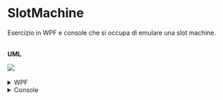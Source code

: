 # SlotMachine
Esercizio in WPF e console che si occupa di emulare una slot machine.<br><br>


<b>UML</b>

<img src="https://github.com/MichelleMyBad/SlotMachine/assets/127590227/f8afc921-775c-4817-8ddb-a71b6adaba55">
<br>
<br>

<details>
<summary>WPF</summary>

<b>Interfaccia grafica</b><br>
<img src="https://github.com/MichelleMyBad/SlotMachine/assets/127590227/c787b570-b08b-465a-85f5-07319d7dd5a7">
<br>
<br>
<b>Punteggi</b><br>
<img src="https://github.com/MichelleMyBad/SlotMachine/assets/127590227/69e43568-93eb-4041-a98f-571518fb73cf">

- se c’è una coppia viene restituita una moneta 
- se c’è un tris di simboli uguali vengono restituite un numero di monete pari alla posizione in ordine del simbolo(es. tre corone corrispondono a 7 monete)
- se ci sono tre simboli consecutive (es. ciliegia,limone,anguria oppure fiori,quadri,campanella) vengono restituite 50 monete 
- se ci sono tre 7 allora è JACKPOT e vengono restituite 100 monete
<br><br>


<b>Caselle e "Hold"</b><br>
<img src="https://github.com/MichelleMyBad/SlotMachine/assets/127590227/9d219b96-e9a4-4ded-9c2a-6ba09c9431e6">
<br>
Ogni casella mostra un rimbolo generato randomicamente. <br>È possibile mantenere il simbolo tramite il pulsante <i>"Hold"</i>, di modo che, al prossimo spin, il simbolo selezionato non cambi. È possibile fare questa operazione solo con due simboli per volta.<br>
Se cliccato nuovamente il tasto libererà il simbolo precedentemente mantenuto
<br><br>

<b>Inserimento e gestione del saldo</b><br>
<img src="https://github.com/MichelleMyBad/SlotMachine/assets/127590227/ad809dc6-8f6b-41d5-9f9d-5eb6f56d5a56">
<br>
È possibile aggiungere una quantità di monete definita dall'utente quando si vuole. Ogni moneta permetterà un massimo di 3 spin e, in caso si ottengano vincite, la vincita ottenuta verrà mostrata nella sezione apposita <i>"ultima vincita"</i> e aggiunta al saldo.
<br>
<br>
<img src="https://github.com/MichelleMyBad/SlotMachine/assets/127590227/1d0e8cd1-7c7e-45a3-8f44-8fbb4169d3e5" width="200"><br>
Una volta selezionato il "cashout" il saldo verrà azzerato e apparirà un popup che indicherà la vincita ottenuta

<br>

<b>Spin</b><br>
<img src="https://github.com/MichelleMyBad/SlotMachine/assets/127590227/e27b3517-12b2-4a8a-a68a-3c4eff833b66" height="200">
<br>
Al click della manopola, avverrà uno spin che genererà randomicamente 3 nuove immagini (a meno che alcune di esse non siano state mantenute). Ogni moneta utilizzata permetterà 3 spin e, in caso si desideri, è possibile accettare il risultato ottenuto anche prima di finire tutti gli spin disponibili.

</details>



<details>
<summary>Console</summary>

<b>Interfaccia grafica iniziale</b><br>
<img src="https://github.com/MichelleMyBad/SlotMachine/assets/127590227/e8437f6e-7242-4706-a748-d9fb790693c1">
<br>
Nell'interfaccia grafica iniziale viene permesso all'utente soltanto di inserire il credito
<br>
<br>

<b>Interfaccia grafica completa</b><br>
<img src="https://github.com/MichelleMyBad/SlotMachine/assets/127590227/991ff451-5ebb-409a-8923-74960d691454">
Dopo aver inserito il credito la prima volta verrà poi mostrata questa interfaccia, che permetterà all'utente di svolgere diverse operazioni
<br><br><br>
<b>Punteggi</b><br>

- se c’è una coppia viene restituita una moneta 
- se c’è un tris di lettere uguali vengono restituite un numero di monete pari alla posizione in ordine alfabetico della lettera del tris(es. tre C corrispondono a 3 monete)
- se ci sono tre lettere consecutive (es. ABC oppure EFG) vengono restituite 50 monete 
- se ci sono tre Z allora è JACKPOT e vengono restituite 100 monete

<br>

<b>"Aggiungi credito" e gestione del saldo</b><br>
<img src="https://github.com/MichelleMyBad/SlotMachine/assets/127590227/fcf8fd75-f10a-4946-8679-c2cb7e3fb787">
<br>
È possibile aggiungere una quantità di monete definita dall'utente. Ogni moneta permetterà un massimo di 3 spin e, in caso si ottengano vincite, la vincita ottenuta verrà mostrata nella sezione apposita <i>"ultima vincita"</i> e aggiunta al saldo.
<br>
<br>


<b>Lettere e "Mantieni/libera lettera"</b><br>
<img src="https://github.com/MichelleMyBad/SlotMachine/assets/127590227/207597da-3684-4295-b61d-650771a56e2d">
<br>
Dopo ogni <i>"Roll"</i> verranno mostrate tre lettere generate randmicamente<br>È possibile mantenere la lettera tramite l'opzione <i>"Mantieni/libera lettera"</i>
<br><br>
<img src="https://github.com/MichelleMyBad/SlotMachine/assets/127590227/8afc9c4a-6f03-483d-ac88-8a66b1a640ae">
<br>
Una volta selezionata l'opzione ci verrà chiesto di selezionare quale lettera si desitera mantenere o liberare, quelle mantenute verranno mostrate nella sezione apposita "Lettere mantenute" mentre, in caso di "liberazione", la lettera precedentemente in quella sezione verrà rimossa.<br>
Le lettere mantenute rimarranno invariate al prossimo <i>"Roll"</i>
<br>
<br>

<b>"Accetta risultato corrente"</b><br>
Una volta utilizzata l'operazione <i>"Accetta risultato corrente"</i>, in caso la combinazione di lettere corrente possa restituire una vincita, questa vincita verrà riscattata immediatamente, resettando poi i roll rimasti
<br><br>


<b>Roll</b><br>
Con l'operazione <i>"Roll"</i>, verranno generate randomicamente 3 nuove lettere (a meno che alcune di esse non siano state mantenute)
<br><br>

<b>Cash out</b>
<br>
<img src="https://github.com/MichelleMyBad/SlotMachine/assets/127590227/b21f2ced-ca08-44e1-80d3-00b0b2b1e0c4">
<br>

una volta eseguito il cash out verrà riferita la vincita ottenuta all'utente, terminando poi il programma



</details>







